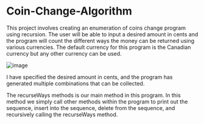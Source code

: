 # Coin-Change-Algorithm
This project involves creating an enumeration of coins change program using recursion. The user will be able to input a desired amount in cents and the program will count the different ways the money can be returned using various currencies. The default currency for this program is the Canadian currency but any other currency can be used. 




![image](https://github.com/itsnavid06/Coin-Change-Machine/assets/92177592/2865299b-2bed-4350-a341-7cc75194abaa)

I have specified the desired amount in cents, and the program has generated multiple combinations that can be collected.  

The recurseWays methods is our main method in this program. In this method we simply call other 
methods within the program to print out the sequence, insert into the sequence, delete from the 
sequence, and recursively calling the recurseWays method.
